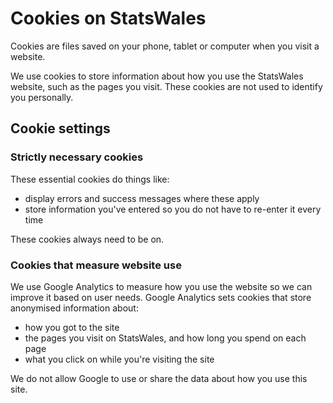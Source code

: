 # Cookies on StatsWales

Cookies are files saved on your phone, tablet or computer when you visit a website.

We use cookies to store information about how you use the StatsWales website, such as the pages you visit. These cookies
are not used to identify you personally.

## Cookie settings

### Strictly necessary cookies

These essential cookies do things like:

- display errors and success messages where these apply
- store information you've entered so you do not have to re-enter it every time

These cookies always need to be on.

### Cookies that measure website use

We use Google Analytics to measure how you use the website so we can improve it based on user needs. Google Analytics
sets cookies that store anonymised information about:

- how you got to the site
- the pages you visit on StatsWales, and how long you spend on each page
- what you click on while you're visiting the site

We do not allow Google to use or share the data about how you use this site.
